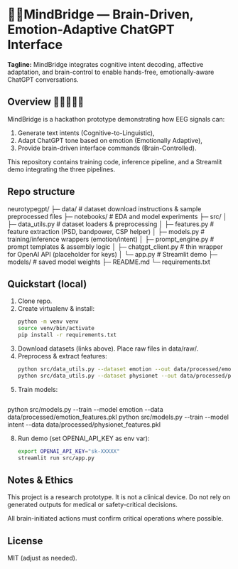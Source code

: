 # 🧠🧠MindBridge — Brain-Driven, Emotion-Adaptive ChatGPT Interface 

**Tagline:** MindBridge integrates cognitive intent decoding, affective adaptation, and brain-control to enable hands-free, emotionally-aware ChatGPT conversations.

## Overview 🤖🧠🇦🇮👾
MindBridge is a hackathon prototype demonstrating how EEG signals can:
1. Generate text intents (Cognitive-to-Linguistic),
2. Adapt ChatGPT tone based on emotion (Emotionally Adaptive),
3. Provide brain-driven interface commands (Brain-Controlled).

This repository contains training code, inference pipeline, and a Streamlit demo integrating the three pipelines.
## Repo structure
neurotypegpt/
├─ data/ # dataset download instructions & sample preprocessed files
├─ notebooks/ # EDA and model experiments
├─ src/
│ ├─ data_utils.py # dataset loaders & preprocessing
│ ├─ features.py # feature extraction (PSD, bandpower, CSP helper)
│ ├─ models.py # training/inference wrappers (emotion/intent)
│ ├─ prompt_engine.py # prompt templates & assembly logic
│ ├─ chatgpt_client.py # thin wrapper for OpenAI API (placeholder for keys)
│ └─ app.py # Streamlit demo
├─ models/ # saved model weights
├─ README.md
└─ requirements.txt



## Quickstart (local)
1. Clone repo.
2. Create virtualenv & install:
    ```bash
   python -m venv venv
   source venv/bin/activate
   pip install -r requirements.txt

3. Download datasets (links above). Place raw files in data/raw/.
4. Preprocess & extract features:
    ```bash
   python src/data_utils.py --dataset emotion --out data/processed/emotion_features.pkl
   python src/data_utils.py --dataset physionet --out data/processed/physionet_features.pkl

6. Train models:
    ```bash
  python src/models.py --train --model emotion --data data/processed/emotion_features.pkl
  python src/models.py --train --model intent --data data/processed/physionet_features.pkl

8. Run demo (set OPENAI_API_KEY as env var):
    ```bash
    export OPENAI_API_KEY="sk-XXXXX"
    streamlit run src/app.py

## Notes & Ethics

This project is a research prototype. It is not a clinical device. Do not rely on generated outputs for medical or safety-critical decisions.

All brain-initiated actions must confirm critical operations where possible.

## License

MIT (adjust as needed).


